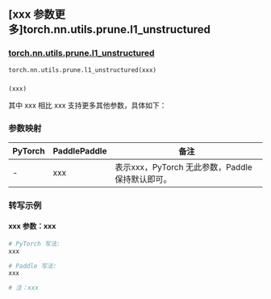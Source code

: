 ## [xxx 参数更多]torch.nn.utils.prune.l1_unstructured

### [torch.nn.utils.prune.l1_unstructured](https://pytorch.org/docs/stable/generated/torch.nn.utils.prune.l1_unstructured.html#torch.nn.utils.prune.l1_unstructured)

```python
torch.nn.utils.prune.l1_unstructured(xxx)
```

### []()

```python
(xxx)
```

其中 xxx 相比 xxx 支持更多其他参数，具体如下：

### 参数映射

| PyTorch | PaddlePaddle | 备注 |
| ------- | ------------ | ---- |
|    -    |    xxx    | 表示xxx，PyTorch 无此参数，Paddle 保持默认即可。 |

### 转写示例

#### xxx 参数：xxx
``` python
# PyTorch 写法:
xxx

# Paddle 写法:
xxx

# 注：xxx
```

